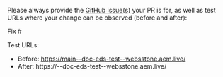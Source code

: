 Please always provide the [GitHub issue(s)](../issues) your PR is for, as well as test URLs where your change can be observed (before and after):

Fix #<gh-issue-id>

Test URLs:
- Before: https://main--doc-eds-test--websstone.aem.live/
- After: https://<branch>--doc-eds-test--websstone.aem.live/
